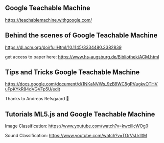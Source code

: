 ## Google Teachable Machine
https://teachablemachine.withgoogle.com/

## Behind the scenes of Google Teachable Machine
https://dl.acm.org/doi/fullHtml/10.1145/3334480.3382839

get access to paper here: https://www.hs-augsburg.de/Bibliothek/ACM.html

## Tips and Tricks Google Teachable Machine
https://docs.google.com/document/d/1NKaNVWs_9zB9WC5gPVugkvOTHVuFpKYkR84dVGVFp5U/edit 

Thanks to Andreas Refsgaard 🙏

## Tutorials ML5.js and Google Teachable Machine
Image Classification: https://www.youtube.com/watch?v=kwcillcWOg0

Sound Classification: https://www.youtube.com/watch?v=TOrVsLklltM



